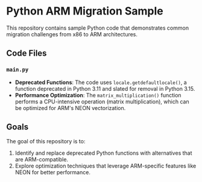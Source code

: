 # Python ARM Migration Sample

This repository contains sample Python code that demonstrates common migration challenges from x86 to ARM architectures.

## Code Files

### `main.py`
- **Deprecated Functions**: The code uses `locale.getdefaultlocale()`, a function deprecated in Python 3.11 and slated for removal in Python 3.15.
- **Performance Optimization**: The `matrix_multiplication()` function performs a CPU-intensive operation (matrix multiplication), which can be optimized for ARM's NEON vectorization.

## Goals
The goal of this repository is to:
1. Identify and replace deprecated Python functions with alternatives that are ARM-compatible.
2. Explore optimization techniques that leverage ARM-specific features like NEON for better performance.
